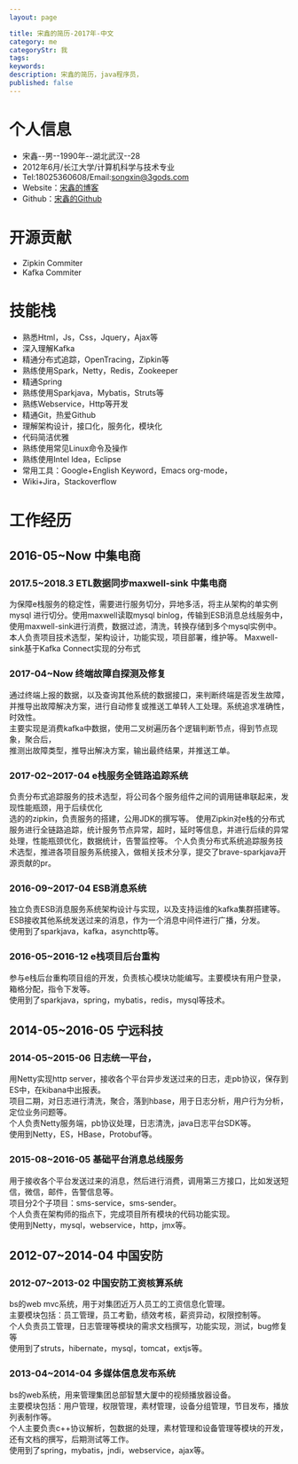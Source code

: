```yaml
---
layout: page

title: 宋鑫的简历-2017年-中文
category: me
categoryStr: 我 
tags: 
keywords: 
description: 宋鑫的简历，java程序员，
published: false
---
```


# 个人信息

 - 宋鑫--男--1990年--湖北武汉--28
 - 2012年6月/长江大学/计算机科学与技术专业
 - Tel:18025360608/Email:<a href="mailto:songxin@3gods.com">songxin@3gods.com</a>
 - Website：<a href="https://3gods.com">宋鑫的博客</a>
 - Github：<a href="https://github.com/songxin1990">宋鑫的Github</a>

# 开源贡献

 - Zipkin Commiter
 - Kafka Commiter
 
# 技能栈

 - 熟悉Html，Js，Css，Jquery，Ajax等
 - 深入理解Kafka
 - 精通分布式追踪，OpenTracing，Zipkin等
 - 熟练使用Spark，Netty，Redis，Zookeeper
 - 精通Spring
 - 熟练使用Sparkjava，Mybatis，Struts等
 - 熟练Webservice，Http等开发
 - 精通Git，热爱Github
 - 理解架构设计，接口化，服务化，模块化
 - 代码简洁优雅
 - 熟练使用常见Linux命令及操作
 - 熟练使用Intel Idea，Eclipse
 - 常用工具：Google+English Keyword，Emacs org-mode，
 - Wiki+Jira，Stackoverflow

# 工作经历 

## 2016-05~Now		中集电商

### 2017.5~2018.3			ETL数据同步maxwell-sink	中集电商
为保障e栈服务的稳定性，需要进行服务切分，异地多活，将主从架构的单实例mysql
进行切分。使用maxwell读取mysql binlog，传输到ESB消息总线服务中，使用maxwell-sink进行消费，数据过滤，清洗，转换存储到多个mysql实例中。
本人负责项目技术选型，架构设计，功能实现，项目部署，维护等。
Maxwell-sink基于Kafka Connect实现的分布式


### 2017-04~Now		终端故障自探测及修复
通过终端上报的数据，以及查询其他系统的数据接口，来判断终端是否发生故障，  
并推导出故障解决方案，进行自动修复或推送工单转人工处理。系统追求准确性，时效性。  
主要实现是消费kafka中数据，使用二叉树遍历各个逻辑判断节点，得到节点现象，聚合后，  
推测出故障类型，推导出解决方案，输出最终结果，并推送工单。  
### 2017-02~2017-04		e栈服务全链路追踪系统
负责分布式追踪服务的技术选型，将公司各个服务组件之间的调用链串联起来，发现性能瓶颈，用于后续优化  
选的的zipkin，负责服务的搭建，公用JDK的撰写等。
使用Zipkin对e栈的分布式服务进行全链路追踪，统计服务节点异常，超时，延时等信息，并进行后续的异常处理，性能瓶颈优化，数据统计，告警监控等。
个人负责分布式系统追踪服务技术选型，推进各项目服务系统接入，做相关技术分享，提交了brave-sparkjava开源贡献的pr。


### 2016-09~2017-04		ESB消息系统
独立负责ESB消息服务系统架构设计与实现，以及支持运维的kafka集群搭建等。  
ESB接收其他系统发送过来的消息，作为一个消息中间件进行广播，分发。  
使用到了sparkjava，kafka，asynchttp等。  
### 2016-05~2016-12		e栈项目后台重构
参与e栈后台重构项目组的开发，负责核心模块功能编写。主要模块有用户登录，箱格分配，指令下发等。  
使用到了sparkjava，spring，mybatis，redis，mysql等技术。  

## 2014-05~2016-05	宁远科技

### 2014-05~2015-06		日志统一平台，
用Netty实现http server，接收各个平台异步发送过来的日志，走pb协议，保存到ES中，在kibana中出报表。  
项目二期，对日志进行清洗，聚合，落到hbase，用于日志分析，用户行为分析，定位业务问题等。  
个人负责Netty服务端，pb协议处理，日志清洗，java日志平台SDK等。  
使用到Netty，ES，HBase，Protobuf等。  
### 2015-08~2016-05		基础平台消息总线服务
用于接收各个平台发送过来的消息，然后进行消费，调用第三方接口，比如发送短信，微信，邮件，告警信息等。  
项目分2个子项目：sms-service，sms-sender。  
个人负责在架构师的指点下，完成项目所有模块的代码功能实现。  
使用到Netty，mysql，webservice，http，jmx等。  

## 2012-07~2014-04	中国安防

### 2012-07~2013-02		中国安防工资核算系统
bs的web mvc系统，用于对集团近万人员工的工资信息化管理。  
主要模块包括：员工管理，员工考勤，绩效考核，薪资异动，权限控制等。  
个人负责员工管理，日志管理等模块的需求文档撰写，功能实现，测试，bug修复等  
使用到了struts，hibernate，mysql，tomcat，extjs等。  

### 2013-04~2014-04		多媒体信息发布系统
bs的web系统，用来管理集团总部智慧大厦中的视频播放器设备。  
主要模块包括：用户管理，权限管理，素材管理，设备分组管理，节目发布，播放列表制作等。  
个人主要负责c++协议解析，包数据的处理，素材管理和设备管理等模块的开发，还有文档的撰写，后期测试等工作。  
使用到了spring，mybatis，jndi，webservice，ajax等。  


